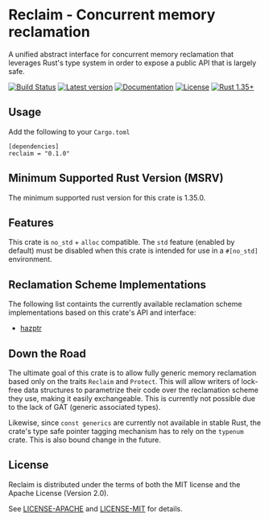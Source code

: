 # Reclaim - Concurrent memory reclamation

A unified abstract interface for concurrent memory reclamation that leverages
Rust's type system in order to expose a public API that is largely safe.

[![Build Status](https://travis-ci.com/oliver-giersch/reclaim.svg?branch=master)](
https://travis-ci.com/oliver-giersch/reclaim)
[![Latest version](https://img.shields.io/crates/v/reclaim.svg)](
https://crates.io/crates/reclaim)
[![Documentation](https://docs.rs/reclaim/badge.svg)](https://docs.rs/reclaim)
[![License](https://img.shields.io/badge/license-MIT%2FApache--2.0-blue.svg)](
https://github.com/oliver-giersch/reclaim)
[![Rust 1.35+](https://img.shields.io/badge/rust-1.35+-lightgray.svg)](
https://www.rust-lang.org)

## Usage

Add the following to your `Cargo.toml`

```
[dependencies]
reclaim = "0.1.0"
```

## Minimum Supported Rust Version (MSRV)

The minimum supported rust version for this crate is 1.35.0.

## Features

This crate is `no_std` + `alloc` compatible. The `std` feature (enabled by
default) must be disabled when this crate is intended for use in a `#[no_std]`
environment.

## Reclamation Scheme Implementations

The following list containts the currently available reclamation scheme
implementations based on this crate's API and interface:

- [hazptr](https://github.com/oliver-giersch/hazptr)

## Down the Road

The ultimate goal of this crate is to allow fully generic memory reclamation
based only on the traits `Reclaim` and `Protect`.
This will allow writers of lock-free data structures to parametrize their code
over the reclamation scheme they use, making it easily exchangeable.
This is currently not possible due to the lack of GAT (generic associated
types).

Likewise, since `const generics` are currently not available in stable Rust, the
crate's type safe pointer tagging mechanism has to rely on the `typenum` crate.
This is also bound change in the future.

## License

Reclaim is distributed under the terms of both the MIT license and the
Apache License (Version 2.0).

See [LICENSE-APACHE](LICENSE-APACHE) and [LICENSE-MIT](LICENSE-MIT) for details.
